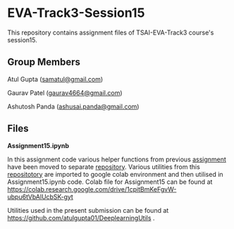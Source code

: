 # EVA-Track3-Session15
This repository contains assignment files of TSAI-EVA-Track3 course's session15.


## Group Members

Atul Gupta (samatul@gmail.com)

Gaurav Patel (gaurav4664@gmail.com)

Ashutosh Panda (ashusai.panda@gmail.com)


## Files

**Assignment15.ipynb**

In this assignment code various helper functions from previous [assignment](https://github.com/atulgupta01/EVA_Group_Assignment/tree/master/Assignment%2014) have been moved to separate [repository](https://github.com/atulgupta01/DeeplearningUtils). Various utilities from this [repositotory](https://github.com/atulgupta01/DeeplearningUtils) are imported to google colab environment and then utilised in Assignment15.ipynb code. Colab file for Assignment15 can be found at https://colab.research.google.com/drive/1cpitBmKeFgvW-ubpu6tVbAlUcbSK-gyt

Utilities used in the present submission can be found at https://github.com/atulgupta01/DeeplearningUtils .
